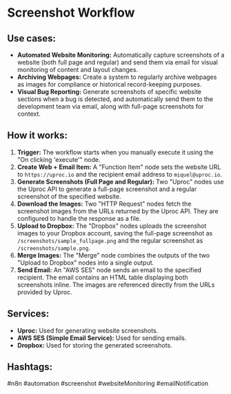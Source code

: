# Screenshot Workflow

## Use cases:

- **Automated Website Monitoring:** Automatically capture screenshots of a website (both full page and regular) and send them via email for visual monitoring of content and layout changes.
- **Archiving Webpages:** Create a system to regularly archive webpages as images for compliance or historical record-keeping purposes.
- **Visual Bug Reporting:** Generate screenshots of specific website sections when a bug is detected, and automatically send them to the development team via email, along with full-page screenshots for context.

## How it works:

1.  **Trigger:** The workflow starts when you manually execute it using the "On clicking 'execute'" node.
2.  **Create Web + Email Item:** A "Function Item" node sets the website URL to `https://uproc.io` and the recipient email address to `miquel@uproc.io`.
3.  **Generate Screenshots (Full Page and Regular):** Two "Uproc" nodes use the Uproc API to generate a full-page screenshot and a regular screenshot of the specified website.
4.  **Download the Images:** Two "HTTP Request" nodes fetch the screenshot images from the URLs returned by the Uproc API. They are configured to handle the response as a file.
5.  **Upload to Dropbox:** The "Dropbox" nodes uploads the screenshot images to your Dropbox account, saving the full-page screenshot as `/screenshots/sample_fullpage.png` and the regular screenshot as `/screenshots/sample.png`.
6.  **Merge Images:** The "Merge" node combines the outputs of the two "Upload to Dropbox" nodes into a single output.
7.  **Send Email:** An "AWS SES" node sends an email to the specified recipient. The email contains an HTML table displaying both screenshots inline. The images are referenced directly from the URLs provided by Uproc.

## Services:

-   **Uproc:** Used for generating website screenshots.
-   **AWS SES (Simple Email Service):** Used for sending emails.
-   **Dropbox:** Used for storing the generated screenshots.

## Hashtags:

#n8n #automation #screenshot #websiteMonitoring #emailNotification
